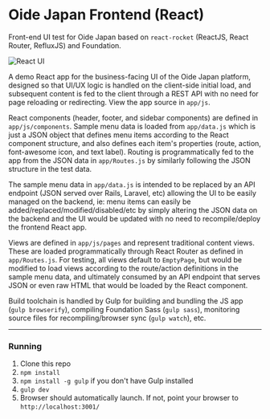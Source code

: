 Oide Japan Frontend (React)
============

Front-end UI test for Oide Japan based on `react-rocket` (ReactJS, React Router, RefluxJS) and Foundation.

![React UI](https://user-images.githubusercontent.com/9514732/32268388-39424ee2-bf32-11e7-80e9-a3ade121451b.gif)

A demo React app for the business-facing UI of the Oide Japan platform, designed so that UI/UX logic is handled on the client-side initial load, and subsequent content is fed to the client through a REST API with no need for page reloading or redirecting. View the app source in `app/js`.

React components (header, footer, and sidebar components) are defined in `app/js/components`. Sample menu data is loaded from `app/data.js` which is just a JSON object that defines menu items according to the React component structure, and also defines each item's properties (route, action, font-awesome icon, and text label). Routing is programmatically fed to the app from the JSON data in `app/Routes.js` by similarly following the JSON structure in the test data.

The sample menu data in `app/data.js` is intended to be replaced by an API endpoint (JSON served over Rails, Laravel, etc) allowing the UI to be easily managed on the backend, ie: menu items can easily be added/replaced/modified/disabled/etc by simply altering the JSON data on the backend and the UI would be updated with no need to recompile/deploy the frontend React app.

Views are defined in `app/js/pages` and represent traditional content views. These are loaded programmatically through React Router as defined in `app/Routes.js`. For testing, all views default to `EmptyPage`, but would be modified to load views according to the route/action definitions in the sample menu data, and ultimately consumed by an API endpoint that serves JSON or even raw HTML that would be loaded by the React component.

Build toolchain is handled by Gulp for building and bundling the JS app (`gulp browserify`), compiling Foundation Sass (`gulp sass`), monitoring source files for recompiling/browser sync (`gulp watch`), etc.

---

### Running

1. Clone this repo
2. `npm install`
3. `npm install -g gulp` if you don't have Gulp installed
3. `gulp dev`
4. Browser should automatically launch. If not, point your browser to `http://localhost:3001/`
